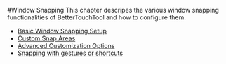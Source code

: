 #Window Snapping
This chapter descripes the various window snapping functionalities of BetterTouchTool and how to configure them.
* [Basic Window Snapping Setup](window_snapping.md)
* [Custom Snap Areas](snap_areas.md)
* [Advanced Customization Options](window_snapping_advanced.md)
* [Snapping with gestures or shortcuts](window_snapping_gestures.md)